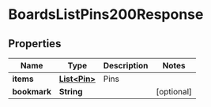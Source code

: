 

# BoardsListPins200Response

## Properties

Name | Type | Description | Notes
------------ | ------------- | ------------- | -------------
**items** | [**List&lt;Pin&gt;**](Pin.md) | Pins | 
**bookmark** | **String** |  |  [optional]




